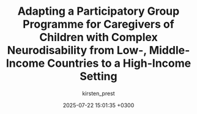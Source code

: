 ---
layout: publication
title: Adapting a Participatory Group Programme for Caregivers of Children with Complex Neurodisability from Low-, Middle-Income Countries to a High-Income Setting 
date: 2025-07-22 15:01:35 +0300
author: kirsten_prest
link: https://www.mdpi.com/1660-4601/22/7/1144
image: '/images/publications/encompass-logic-model.png'
order: 1
---